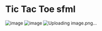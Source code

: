 # Tic Tac Toe sfml
![image](https://github.com/user-attachments/assets/f43fe279-a82d-4c97-872d-e0cb7e80ab58)
![image](https://github.com/user-attachments/assets/62597ccf-1c11-4205-ac00-fd74246e9e2d)
![Uploading image.png…]()

